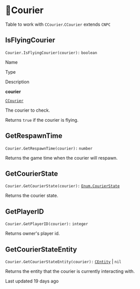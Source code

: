 # 🚚Courier

Table to work with `CCourier`\.`CCourier` extends `CNPC`

## [](#isflyingcourier)IsFlyingCourier

`Courier.IsFlyingCourier(courier):` `boolean`

Name

Type

Description

**courier**

[`CCourier`](https://uczone.gitbook.io/api-v2.0/game-components/core/courier)

The courier to check\.

Returns `true` if the courier is flying\.

## [](#getrespawntime)GetRespawnTime

`Courier.GetRespawnTime(courier):` `number`

Returns the game time when the courier will respawn\.

## [](#getcourierstate)GetCourierState

`Courier.GetCourierState(courier):` [`Enum.CourierState`](https://uczone.gitbook.io/api-v2.0/cheats-types-and-callbacks/enums#enum.courierstate)

Returns the courier state\.

## [](#getplayerid)GetPlayerID

`Courier.GetPlayerID(courier):` `integer`

Returns owner's player id\.

## [](#getcourierstateentity)GetCourierStateEntity

`Courier.GetCourierStateEntity(courier):` [`CEntity`](https://uczone.gitbook.io/api-v2.0/game-components/core/entity) \| `nil`

Returns the entity that the courier is currently interacting with\.

Last updated 19 days ago

